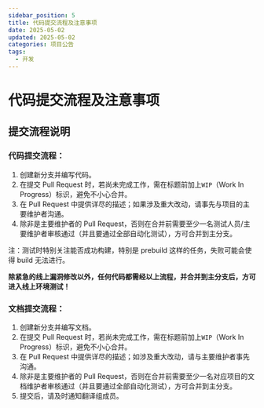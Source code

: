 ```yaml
---
sidebar_position: 5
title: 代码提交流程及注意事项
date: 2025-05-02
updated: 2025-05-02
categories: 项目公告
tags:
  - 开发
---
```

# 代码提交流程及注意事项

## 提交流程说明

### 代码提交流程：

1. 创建新分支并编写代码。
2. 在提交 Pull Request 时，若尚未完成工作，需在标题前加上`WIP`（Work In Progress）标识，避免不小心合并。
3. 在 Pull Request 中提供详尽的描述；如果涉及重大改动，请事先与项目的主要维护者沟通。
4. 除非是主要维护者的 Pull Request，否则在合并前需要至少一名测试人员/主要维护者审核通过（并且要通过全部自动化测试），方可合并到主分支。

注：测试时特别关注能否成功构建，特别是 prebuild 这样的任务，失败可能会使得 build 无法进行。

**除紧急的线上漏洞修改以外，任何代码都需经以上流程，并合并到主分支后，方可进入线上环境测试！**

### 文档提交流程：

1. 创建新分支并编写文档。
2. 在提交 Pull Request 时，若尚未完成工作，需在标题前加上`WIP`（Work In Progress）标识，避免不小心合并。
3. 在 Pull Request 中提供详尽的描述；如涉及重大改动，请与主要维护者事先沟通。
4. 除非是主要维护者的 Pull Request，否则在合并前需要至少一名对应项目的文档维护者审核通过（并且要通过全部自动化测试），方可合并到主分支。
5. 提交后，请及时通知翻译组成员。
